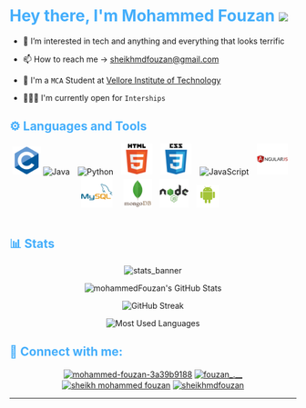 <!---
mohammedFouzan/mohammedFouzan is a ✨ special ✨ repository because its `README.md` (this file) appears on your GitHub profile.
You can click the Preview link to take a look at your changes.
--->

<h1 style="color: #44AEFB;">  Hey there, I'm Mohammed Fouzan <img src="https://media.giphy.com/media/hvRJCLFzcasrR4ia7z/giphy.gif" width="35"></h1> 

- 👀 I’m interested in tech and anything and everything that looks terrific

- 📫 How to reach me -> sheikhmdfouzan@gmail.com

- 🏫 I'm a ```MCA``` Student at [Vellore Institute of Technology](https://vit.ac.in/)

- 👨🏻‍💻 I'm currently open for ```Interships```
  
<!-- Languages and Tools -->

<h2 style="color: #44AEFB">⚙️ Languages and Tools</h2>

<div align="center">
  <img alt="c" src="https://raw.githubusercontent.com/devicons/devicon/master/icons/c/c-original.svg" height="50px"/> 
  <img alt="Java" height="55px" style="padding-right:10px;" src="https://cdn.jsdelivr.net/gh/devicons/devicon/icons/java/java-original.svg"/>
  <img alt="Python" height="50px" style="padding-right:10px;" src="https://cdn.jsdelivr.net/gh/devicons/devicon/icons/python/python-original.svg"/>
  <img alt="html5" style="padding-right:10px;" height="55px" src="https://raw.githubusercontent.com/devicons/devicon/master/icons/html5/html5-original-wordmark.svg"/>
  <img alt="css3" style="padding-right:10px;" src="https://raw.githubusercontent.com/devicons/devicon/master/icons/css3/css3-original-wordmark.svg" height="55px"/>
  <img alt="JavaScript" height="50px" style="padding-right:10px;" src="https://cdn.jsdelivr.net/gh/devicons/devicon/icons/javascript/javascript-plain.svg"/>
  <img alt="angularjs" style="padding-right:10px;" src="https://raw.githubusercontent.com/devicons/devicon/master/icons/angularjs/angularjs-original-wordmark.svg" height="55px"/>
  <img alt="mysql" style="padding-right:15px;" src="https://raw.githubusercontent.com/devicons/devicon/master/icons/mysql/mysql-original-wordmark.svg" height="55px"/>
  <img alt="mongodb" style="padding-right:10px;" src="https://raw.githubusercontent.com/devicons/devicon/master/icons/mongodb/mongodb-original-wordmark.svg" height="50px"/>
  <img alt="nodejs" style="padding-right:10px;" src="https://raw.githubusercontent.com/devicons/devicon/master/icons/nodejs/nodejs-original-wordmark.svg" height="50px"/>
  <img alt="android" style="padding-right:10px;" src="https://raw.githubusercontent.com/devicons/devicon/master/icons/android/android-original-wordmark.svg" width="40" height="40"/>
  
</div>
<br>



<!-- Statistics -->

<h2 style="color: #44AEFB">📊 Stats</h2>
<div class="stats" align="center">

![stats_banner](https://user-images.githubusercontent.com/78341798/194534778-d662496c-ae00-4e8d-ae9b-b90912054e7f.gif) 

![mohammedFouzan's GitHub Stats](https://github-readme-stats.vercel.app/api?username=mohammedFouzan&hide=stars&count_private=true&show_icons=true&theme=algolia&border_radius=20)

![GitHub Streak](https://streak-stats.demolab.com?user=mohammedFouzan&count_private=true&theme=algolia&border_radius=20)

![Most Used Languages](https://github-readme-stats.vercel.app/api/top-langs/?username=mohammedFouzan&layout=compact&show_icons=true&theme=algolia&border_radius=20)

</div>
<!--  End Stats Cards -->


<h2 style="color: #44AEFB">🔗 Connect with me:</h2>
<div align="center">
  <a href="https://linkedin.com/in/mohammed-fouzan-3a39b9188" target="blank"><img align="center" src="https://raw.githubusercontent.com/rahuldkjain/github-profile-readme-generator/master/src/images/icons/Social/linked-in-alt.svg" alt="mohammed-fouzan-3a39b9188" height="40" width="50" /></a>
  <a href="https://instagram.com/fouzan_.__" target="blank"><img align="center" src="https://raw.githubusercontent.com/rahuldkjain/github-profile-readme-generator/master/src/images/icons/Social/instagram.svg" alt="fouzan_.__" height="40" width="50" /></a>
  <a href="https://fb.com/sheikh mohammed fouzan" target="blank"><img align="center" src="https://raw.githubusercontent.com/rahuldkjain/github-profile-readme-generator/master/src/images/icons/Social/facebook.svg" alt="sheikh mohammed fouzan" height="40" width="50" /></a>
  <a href="https://www.leetcode.com/sheikhmdfouzan" target="blank"><img align="center" src="https://raw.githubusercontent.com/rahuldkjain/github-profile-readme-generator/master/src/images/icons/Social/leet-code.svg" alt="sheikhmdfouzan" height="40" width="50" /></a>
</div>

---
